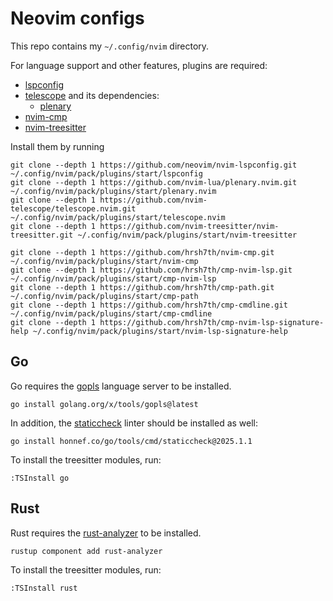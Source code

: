 # Neovim configs

This repo contains my `~/.config/nvim` directory.

For language support and other features, plugins are required:

* [lspconfig](https://github.com/neovim/nvim-lspconfig)
* [telescope](https://github.com/nvim-telescope/telescope.nvim) and its dependencies:
  * [plenary](https://github.com/nvim-lua/plenary.nvim)
* [nvim-cmp](https://github.com/hrsh7th/nvim-cmp)
* [nvim-treesitter](https://github.com/nvim-treesitter/nvim-treesitter)

Install them by running

```shell
git clone --depth 1 https://github.com/neovim/nvim-lspconfig.git ~/.config/nvim/pack/plugins/start/lspconfig
git clone --depth 1 https://github.com/nvim-lua/plenary.nvim.git ~/.config/nvim/pack/plugins/start/plenary.nvim
git clone --depth 1 https://github.com/nvim-telescope/telescope.nvim.git ~/.config/nvim/pack/plugins/start/telescope.nvim
git clone --depth 1 https://github.com/nvim-treesitter/nvim-treesitter.git ~/.config/nvim/pack/plugins/start/nvim-treesitter
```

```shell
git clone --depth 1 https://github.com/hrsh7th/nvim-cmp.git ~/.config/nvim/pack/plugins/start/nvim-cmp
git clone --depth 1 https://github.com/hrsh7th/cmp-nvim-lsp.git ~/.config/nvim/pack/plugins/start/cmp-nvim-lsp
git clone --depth 1 https://github.com/hrsh7th/cmp-path.git ~/.config/nvim/pack/plugins/start/cmp-path
git clone --depth 1 https://github.com/hrsh7th/cmp-cmdline.git ~/.config/nvim/pack/plugins/start/cmp-cmdline
git clone --depth 1 https://github.com/hrsh7th/cmp-nvim-lsp-signature-help ~/.config/nvim/pack/plugins/start/nvim-lsp-signature-help
```

## Go

Go requires the [gopls](https://github.com/golang/tools) language server to be installed.

```shell
go install golang.org/x/tools/gopls@latest
```

In addition, the [staticcheck](https://github.com/dominikh/go-tools) linter should be installed as well:

```shell
go install honnef.co/go/tools/cmd/staticcheck@2025.1.1
```

To install the treesitter modules, run:

```vim
:TSInstall go
```

## Rust

Rust requires the [rust-analyzer](https://github.com/rust-lang/rust-analyzer) to be installed.

```shell
rustup component add rust-analyzer
```

To install the treesitter modules, run:

```vim
:TSInstall rust
```
